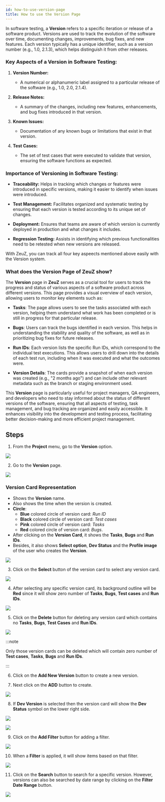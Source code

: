 ```yaml
---
id: how-to-use-version-page
title: How to use the Version Page
---
```


In software testing, a **Version** refers to a specific iteration or release of
a software product. Versions are used to track the evolution of the software
over time, documenting changes, improvements, bug fixes, and new features. Each
version typically has a unique identifier, such as a version number (e.g., 1.0,
2.1.3), which helps distinguish it from other releases.

### Key Aspects of a Version in Software Testing:

1. **Version Number:**
   - A numerical or alphanumeric label assigned to a particular release of the
     software (e.g., 1.0, 2.0, 2.1.4).
  
2. **Release Notes:**
   - A summary of the changes, including new features, enhancements, and bug
     fixes introduced in that version.

3. **Known Issues:**
   - Documentation of any known bugs or limitations that exist in that version.

4. **Test Cases:**
   - The set of test cases that were executed to validate that version, ensuring
     the software functions as expected.

### Importance of Versioning in Software Testing:

- **Traceability:** Helps in tracking which changes or features were introduced
  in specific versions, making it easier to identify when issues were
  introduced.
  
- **Test Management:** Facilitates organized and systematic testing by ensuring
  that each version is tested according to its unique set of changes.

- **Deployment:** Ensures that teams are aware of which version is currently
  deployed in production and what changes it includes.

- **Regression Testing:** Assists in identifying which previous functionalities
  need to be retested when new versions are released.

With ZeuZ, you can track all four key aspeects mentioned above easily with the
Version system.

### What does the Version Page of ZeuZ show?

The **Version** page in **ZeuZ** serves as a crucial tool for users to track the progress and status of various aspects of a software product across different versions. This page provides a visual overview of each version, allowing users to monitor key elements such as:

- **Tasks**: The page allows users to see the tasks associated with each version, helping them understand what work has been completed or is still in progress for that particular release.

- **Bugs**: Users can track the bugs identified in each version. This helps in understanding the stability and quality of the software, as well as in prioritizing bug fixes for future releases.

- **Run IDs**: Each version lists the specific Run IDs, which correspond to the individual test executions. This allows users to drill down into the details of each test run, including when it was executed and what the outcomes were.

- **Version Details**: The cards provide a snapshot of when each version was created (e.g., "2 months ago") and can include other relevant metadata such as the branch or staging environment used.

This **Version** page is particularly useful for project managers, QA engineers, and developers who need to stay informed about the status of different versions of the software, ensuring that all aspects of testing, task management, and bug tracking are organized and easily accessible. It enhances visibility into the development and testing process, facilitating better decision-making and more efficient project management.

## Steps

1. From the **Project** menu, go to the **Version** option.

![](/img/how-tos/how-to-use-version-page/version-option.png)

2. Go to the **Version** page.

![](/img/how-tos/how-to-use-version-page/version-page.png)

### Version Card Representation

- Shows the **Version** name.
- Also shows the time when the version is created.
- **Circle**:
  - **Blue** colored circle of version card: *Run ID*
  - **Black** colored circle of version card: *Test cases*
  - **Pink** colored circle of version card: *Tasks*
  - **Red** colored circle of version card: *Bugs*.
- After clicking on the **Version Card**, it shows the **Tasks**, **Bugs** and **Run IDs**.
- Besides, it also shows **Select option**, **Dev Status** and the **Profile image** of the user who creates the **Version**.

![](/img/how-tos/how-to-use-version-page/version-represent.png)

3. Click on the **Select** button of the version card to select any version card.

![](/img/how-tos/how-to-use-version-page/select-version.png)

4. After selecting any specific version card, its background outline will be **Red** since it will show zero number of **Tasks**, **Bugs**, **Test cases** and **Run IDs**.

![](/img/how-tos/how-to-use-version-page/red-outline.png)

5. Click on the **Delete** button for deleting any version card which contains no **Tasks**, **Bugs**, **Test Cases** and **Run IDs**.

![](/img/how-tos/how-to-use-version-page/delete-version.png)

:::note

Only those version cards can be deleted which will contain zero number of **Test cases**, **Tasks**, **Bugs** and **Run IDs**.

:::

6. Click on the **Add New Version** button to create a new version.

7. Next click on the **ADD** button to create.

![](/img/how-tos/how-to-use-version-page/add-version.png)

8. If **Dev Version** is selected then the version card will show the **Dev Status** symbol on the lower right side.

![](/img/how-tos/how-to-use-version-page/dev-version.png)

![](/img/how-tos/how-to-use-version-page/dev-status.png)

9. Click on the **Add Filter** button for adding a filter.

![](/img/how-tos/how-to-use-version-page/filter-version.png)

10. When a **Filter** is applied, it will show items based on that filter.

![](/img/how-tos/how-to-use-version-page/filter-base.png)

11. Click on the **Search** button to search for a specific version. However, versions can also be searched by date range by clicking on the **Filter Date Range** button.

![](/img/how-tos/how-to-use-version-page/version-range.png)